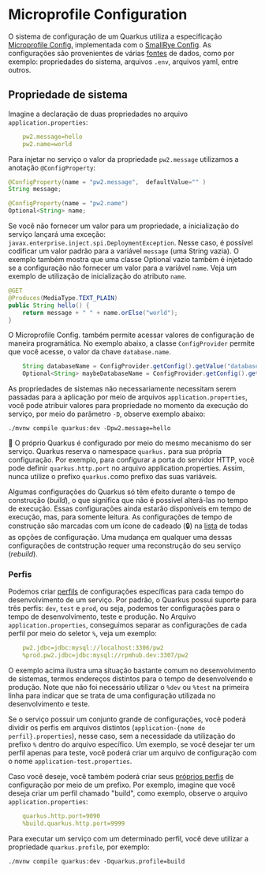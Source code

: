 # Microprofile Configuration

O sistema de configuração de um Quarkus utiliza a especificação [Microprofile Config.](https://github.com/eclipse/microprofile-config) implementada com o [SmallRye Config](https://github.com/smallrye/smallrye-config). As configurações são provenientes de várias [fontes](https://quarkus.io/guides/config-reference#environment-variables) de dados, como por exemplo: propriedades do sistema, arquivos `.env`, arquivos yaml, entre outros.

## Propriedade de sistema

Imagine a declaração de duas propriedades no arquivo `application.properties`:

```yaml
    pw2.message=hello
    pw2.name=world
```

Para injetar no serviço o valor da propriedade `pw2.message` utilizamos a anotação `@ConfigProperty`:

```java
@ConfigProperty(name = "pw2.message",  defaultValue="" )
String message;

@ConfigProperty(name = "pw2.name")
Optional<String> name;
```

Se você não fornecer um valor para um propriedade, a inicialização do serviço lançará uma exceção: `javax.enterprise.inject.spi.DeploymentException`. Nesse caso, é possível codificar um valor padrão para a variável `message` (uma String vazia). O exemplo também mostra que uma classe Optional vazio também é injetado se a configuração não fornecer um valor para a variável `name`. Veja um exemplo de utilização de inicialização do atributo `name`.

```java
@GET
@Produces(MediaType.TEXT_PLAIN)
public String hello() {
    return message + " " + name.orElse("world");
}
```

O Microprofile Config. também permite acessar valores de configuração de maneira programática. No exemplo abaixo, a classe `ConfigProvider` permite que você acesse, o valor da chave `database.name`.

```java
    String databaseName = ConfigProvider.getConfig().getValue("database.name", String.class);
    Optional<String> maybeDatabaseName = ConfigProvider.getConfig().getOptionalValue("database.name", String.class);
```

As propriedades de sistemas não necessariamente necessitam serem passadas para a aplicação por meio de arquivos `application.properties`, você pode atribuir valores para propriedade no momento da execução do serviço, por meio do parâmetro `-D`, observe exemplo abaixo:

    ./mvnw compile quarkus:dev -Dpw2.message=hello


🚨 O próprio Quarkus é configurado por meio do mesmo mecanismo do ser serviço. Quarkus reserva o  namespace `quarkus.` para sua própria configuração. Por exemplo, para configurar a porta do servidor HTTP, você pode definir `quarkus.http.port` no arquivo application.properties. Assim, nunca utilize o prefixo `quarkus.`como prefixo das suas variáveis.

Algumas configurações do Quarkus só têm efeito durante o tempo de construção (*build*), o que significa que não é possível alterá-las no tempo de execução. Essas configurações ainda estarão disponíveis em tempo de execução, mas, para somente leitura. As configurações de tempo de construção são marcadas com um ícone de cadeado (🔒) na [lista](https://quarkus.io/guides/all-config) de todas as opções de configuração. Uma mudança em qualquer uma dessas configurações de contstrução requer uma reconstrução do seu serviço (*rebuild*).

### Perfis

Podemos criar [perfils](https://quarkus.io/guides/config-reference#profiles) de configurações específicas para cada tempo do desenvolvimento de um serviço. Por padrão, o Quarkus possui suporte para três perfis: `dev`, `test` e `prod`, ou seja, podemos ter configurações para o tempo de desenvolvimento, teste e produção. No Arquivo `application.properties`, conseguimos separar as configurações de cada perfil por meio do seletor `%`, veja um exemplo:

```yaml
    pw2.jdbc=jdbc:mysql://localhost:3306/pw2
    %prod.pw2.jdbc=jdbc:mysql://rpmhub.dev:3307/pw2
```

O exemplo acima ilustra uma situação bastante comum no desenvolvimento de sistemas, termos endereços distintos para o tempo de desenvolvendo e produção. Note que não foi necessário utilizar o `%dev` ou `%test` na primeira linha para indicar que se trata de uma configuração utilizada no desenvolvimento e teste.

Se o serviço possuir um conjunto grande de configurações, você poderá dividir os perfis em arquivos distintos (`application-{nome do perfil}.properties`), nesse caso, sem a necessidade da utilização do prefixo `%` dentro do arquivo específico. Um exemplo, se você desejar ter um perfil apenas para teste, você poderá criar um arquivo de configuração com o nome `application-test.properties`.

Caso você deseje, você também poderá criar seus [próprios perfis](https://quarkus.io/guides/config-reference#custom-profiles) de configuração por meio de um prefixo. Por exemplo, imagine que você deseja criar um perfil chamado "build", como exemplo, observe o arquivo `application.properties`: 

```yaml
    quarkus.http.port=9090
    %build.quarkus.http.port=9999
```

Para executar um serviço com um determinado perfil, você deve utilizar a propriedade `quarkus.profile`, por exemplo:

    ./mvnw compile quarkus:dev -Dquarkus.profile=build

